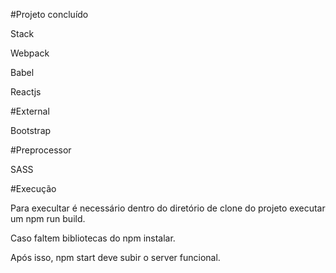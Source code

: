 #Projeto concluído

Stack

Webpack

Babel

Reactjs

#External

Bootstrap

#Preprocessor

SASS

#Execução

Para execultar é necessário dentro do diretório de clone do projeto
executar um npm run build.

Caso faltem bibliotecas do npm instalar.

Após isso, npm start deve subir o server funcional.
